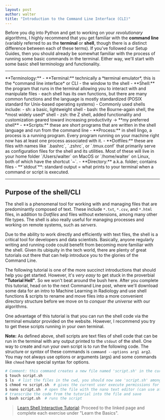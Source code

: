 ```yaml
---
layout: post
author: walter
title: "Introduction to the Command Line Interface (CLI)"
---
```

Before you dig into Python and get to working on your *revolutionary* algorithms, I
highly recommend that you get familiar with the **command line** (variably referred
to as the **terminal** or **shell**, though there is a distinct difference between
each of these terms). If you've followed our Setup Guides, then you should already be
somewhat familiar with the process of running some basic commands in the
terminal. Either way, we'll start with some basic shell terminology and functionality.

<hr>
**Terminology:**
- **Terminal:** technically a *terminal emulator*, this is the *command line interface*
or CLI - the window to the shell
- **Shell:** the program that runs in the terminal allowing you to interact with
and manipulate files
    - each shell has its own functions, but there are many common functions and
    the language is mostly standardized (POSIX standard for Unix-based operating systems)
    - Commonly used shells include:
        - sh: a basic, lightweight shell
        - bash: the Bourne-again shell, the *most widely used* shell
        - zsh: the Z shell, added functionality and customization geared toward
        increasing productivity -> **my preferred shell**
- **Scripts:** these are short programs that are written in the shell language
and run from the command line
- **Process:** in shell lingo, a process is a running program. Every program
running on your machine right now has at least one process associated with it.
- **Dotfiles:** these are files with names like `.bashrc`, `.zshrc`, or
`.tmux.conf` that primarily serve as configuration files for the shell and its
utilities. Most of these will live in your home folder `/Users/walter` on MacOS
or `/home/walter` on Linux, both of which have the shortcut `~`.
- **Directory:** a.k.a. folder; contains files
- **`stdout`**: standard output = what prints to your terminal when a command
or script is executed.
<hr>

## Purpose of the shell/CLI

The shell is a phenomenal tool for working with and managing files that are
predominantly composed of text. These include `*.txt`, `*.csv`, and `*.html`
files, in addition to *Dotfiles* and files without extensions, among many other
file types. The shell is also really useful for managing processes and working
on remote systems, such as *servers*.

Due to the ability to work directly and efficiently with text files, the shell
is a critical tool for developers and data scientists. Basically, anyone regularly
writing and running code could benefit from becoming more familiar with the shell.
Given its ubiquity in the tech world, there are plenty of great tutorials out there
that can help introduce you to the glories of the Command Line.

The following tutorial is one of the more succinct introductions that should
help you get started. However, it's *very easy* to get stuck in the proverbial
**"Tutorial Hell"**. So we won't beat around the bush here. After you complete
this tutorial, head on to the next Command Line post, where we'll download some
data for an intro to Machine Learning in Radiology and use shell functions &
scripts to rename and move files into a more convenient directory structure
before we move on to *conquer the universe* with our algorithms.

One advantage of this tutorial is that you can run the shell code via the
terminal emulator provided on the website. However, I recommend you try to get
these scripts running in your own terminal.

**Note:** As defined above, shell scripts are text files of shell code that can
be run in the terminal with any output printed to the `stdout` of the shell. One
way to create and run your own script is to run the following code. The structure
or *syntax* of these commands is `command --options arg1 arg2`. You may not always
use options or arguments (args) and some commands like `chmod` have special
syntax for options.

```zsh
# Comment: this command creates a new file named 'script.sh' in the current working directory (cwd)
$ touch script.sh
$ ls  # list the files in the cwd, you should now see 'script.sh' among these
$ chmod +x script.sh  # gives the current user execute permissions for the file
$ nano script.sh  # open the file with the nano text editor (can use atom command for Atom)
# transcribe the code from the tutorial into the file and save
$ bash script.sh  # runs the script
```

> [Learn Shell Interactive Tutorial](https://www.learnshell.org/): Proceed to
the linked page and complete each exercise under "Learn the Basics".
